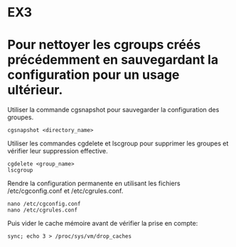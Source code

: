 # EX3


# Pour nettoyer les cgroups créés précédemment en sauvegardant la configuration pour un usage ultérieur.

Utiliser la commande cgsnapshot pour sauvegarder la configuration des groupes.
```
cgsnapshot <directory_name>
```
Utiliser les commandes cgdelete et lscgroup pour supprimer les groupes et vérifier leur suppression effective.
```
cgdelete <group_name>
lscgroup
```
Rendre la configuration permanente en utilisant les fichiers /etc/cgconfig.conf et /etc/cgrules.conf.
```
nano /etc/cgconfig.conf
nano /etc/cgrules.conf
```
Puis vider le cache mémoire avant de vérifier la prise en compte:

```
sync; echo 3 > /proc/sys/vm/drop_caches
```
